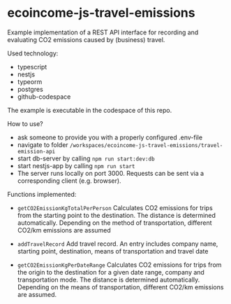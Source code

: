 # ecoincome-js-travel-emissions
Example implementation of a REST API interface for recording and evaluating CO2 emissions caused by (business) travel.

Used technology:
- typescript
- nestjs
- typeorm
- postgres
- github-codespace
 
The example is executable in the codespace of this repo.

How to use?
- ask someone to provide you with a properly configured .env-file
- navigate to folder `/workspaces/ecoincome-js-travel-emissions/travel-emission-api`
- start db-server by calling `npm run start:dev:db`
- start nestjs-app by calling `npm run start`
- The server runs locally on port 3000. Requests can be sent via a corresponding client (e.g. browser).

Functions implemented:
- `getCO2EmissionKgTotalPerPerson`
Calculates CO2 emissions for trips from the starting point to the destination. The distance is determined automatically. Depending on the method of transportation, different CO2/km emissions are assumed

- `addTravelRecord`
Add travel record. An entry includes company name, starting point, destination, means of transportation and travel date

- `getCO2EmissionKgPerDateRange`
Calculates CO2 emissions for trips from the origin to the destination for a given date range, company and transportation mode. The distance is determined automatically. Depending on the means of transportation, different CO2/km emissions are assumed.